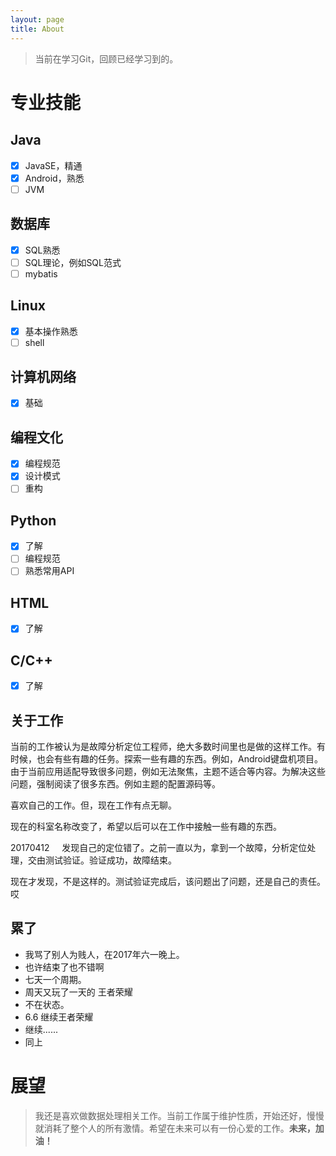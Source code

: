 ```yaml
---
layout: page
title: About
---
```

> 当前在学习Git，回顾已经学习到的。


# 专业技能
## Java
- [x] JavaSE，精通
- [x] Android，熟悉
- [ ] JVM

## 数据库
- [x] SQL熟悉
- [ ] SQL理论，例如SQL范式
- [ ] mybatis

## Linux
- [x] 基本操作熟悉
- [ ] shell

## 计算机网络
- [x] 基础

## 编程文化
- [x] 编程规范
- [x] 设计模式
- [ ] 重构
## Python
- [x] 了解
- [ ] 编程规范
- [ ] 熟悉常用API

## HTML
- [x] 了解

## C/C++
- [x] 了解

## 关于工作
当前的工作被认为是故障分析定位工程师，绝大多数时间里也是做的这样工作。有时候，也会有些有趣的任务。探索一些有趣的东西。例如，Android键盘机项目。由于当前应用适配导致很多问题，例如无法聚焦，主题不适合等内容。为解决这些问题，强制阅读了很多东西。例如主题的配置源码等。

喜欢自己的工作。但，现在工作有点无聊。

现在的科室名称改变了，希望以后可以在工作中接触一些有趣的东西。

20170412    
发现自己的定位错了。之前一直以为，拿到一个故障，分析定位处理，交由测试验证。验证成功，故障结束。

现在才发现，不是这样的。测试验证完成后，该问题出了问题，还是自己的责任。哎

## 累了

- 我骂了别人为贱人，在2017年六一晚上。
- 也许结束了也不错啊
- 七天一个周期。
- 周天又玩了一天的 王者荣耀
- 不在状态。
- 6.6 继续王者荣耀
- 继续......
- 同上

# 展望
> 我还是喜欢做数据处理相关工作。当前工作属于维护性质，开始还好，慢慢就消耗了整个人的所有激情。希望在未来可以有一份心爱的工作。**未来，加油！**
